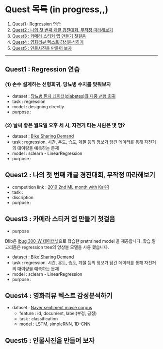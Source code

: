 # Quest 목록 (in progress,,)

1. [Quest1 : Regression 연습](##Quest1)
2. [Quest2 : 나의 첫 번째 캐글 경진대회, 무작정 따라해보기](##Quest2)
3. [Quest3 : 카메라 스티커 앱 만들기 첫걸음](##Quest1)
4. [Quest4 : 영화리뷰 텍스트 감성분석하기](##Quest1)
5. [Quest5 : 인물사진을 만들어 보자](##Quest1)
   




---

## Quest1 : Regression 연습
### (1) 손수 설계하는 선형회귀, 당뇨병 수치를 맞춰보자
  - dataset : [당뇨병 환자 데이터(diabetes)와 다중 선형 회귀](https://yhyun225.tistory.com/11)
  - task : regression
  - model : designing directly
  - purpose :

### (2) 날씨 좋은 월요일 오후 세 시, 자전거 타는 사람은 몇 명?
  - dataset : [Bike Sharing Demand](https://www.kaggle.com/c/bike-sharing-demand/data)
  - task : regression. 시간, 온도, 습도, 계절 등의 정보가 담긴 데이터를 통해 자전거의 대여량을 예측하는 문제
  - model : sclearn - LinearRegression
  - purpose :  

## Quest2 : 나의 첫 번째 캐글 경진대회, 무작정 따라해보기
  - competition link : [2019 2nd ML month with KaKR](https://www.kaggle.com/c/2019-2nd-ml-month-with-kakr)
  - task :
  - discription
  - purpose :

## Quest3 : 카메라 스티커 앱 만들기 첫걸음
 - purpose


Dlib은 [ibug 300-W 데이터셋](https://ibug.doc.ic.ac.uk/resources/facial-point-annotations/)으로 학습한 pretrained model 을 제공합니다. 학습 알고리즘은 regression tree의 앙상블 모델을 사용 했습니다.
  - dataset : [Bike Sharing Demand](https://www.kaggle.com/c/bike-sharing-demand/data)
  - task : regression. 시간, 온도, 습도, 계절 등의 정보가 담긴 데이터를 통해 자전거의 대여량을 예측하는 문제
  - model : sclearn - LinearRegression
  - purpose : 

## Quest4 : 영화리뷰 텍스트 감성분석하기
  - dataset : [Naver sentiment movie corpus](https://github.com/e9t/nsmc)
    - feature : id, document, label(부정, 긍정)
    - task : classification
    - model : LSTM, simpleRNN, 1D-CNN

## Quest5 : 인물사진을 만들어 보자
